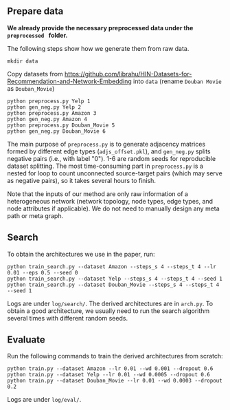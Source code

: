 ## Prepare data

**We already provide the necessary preprocessed data under the `preprocessed ` folder.** 

The following steps show how we generate them from raw data.

```shell
mkdir data
```

Copy datasets from https://github.com/librahu/HIN-Datasets-for-Recommendation-and-Network-Embedding into `data` (rename `Douban Movie` as `Douban_Movie`)

```shell
python preprocess.py Yelp 1
python gen_neg.py Yelp 2
python preprocess.py Amazon 3
python gen_neg.py Amazon 4
python preprocess.py Douban_Movie 5
python gen_neg.py Douban_Movie 6
```

The main purpose of `preprocess.py` is to generate adjacency matrices formed by different edge types (`adjs_offset.pkl`), and `gen_neg.py` splits negative pairs (i.e., with label "0"). 1-6 are random seeds for reproducible dataset splitting. The most time-consuming part in `preprocess.py` is a nested for loop to count unconnected source-target pairs (which may serve as negative pairs), so it takes several hours to finish.

Note that the inputs of our method are only raw information of a heterogeneous network (network topology, node types, edge types, and node attributes if applicable). We do not need to manually design any meta path or meta graph.

## Search

To obtain the architectures we use in the paper, run:

```shell
python train_search.py --dataset Amazon --steps_s 4 --steps_t 4 --lr 0.01 --eps 0.5 --seed 0
python train_search.py --dataset Yelp --steps_s 4 --steps_t 4 --seed 1
python train_search.py --dataset Douban_Movie --steps_s 4 --steps_t 4 --seed 1
```

Logs are under `log/search/`. The derived architectures are in `arch.py`. To obtain a good architecture, we usually need to run the search algorithm several times with different random seeds.

## Evaluate

Run the following commands to train the derived architectures from scratch:

```shell
python train.py --dataset Amazon --lr 0.01 --wd 0.001 --dropout 0.6
python train.py --dataset Yelp --lr 0.01 --wd 0.0005 --dropout 0.6
python train.py --dataset Douban_Movie --lr 0.01 --wd 0.0003 --dropout 0.2
```

Logs are under `log/eval/`.